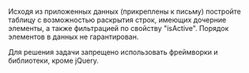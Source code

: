 Исходя из приложенных данных (прикреплены к письму) постройте таблицу с возможностью раскрытия строк, имеющих дочерние элементы, а также фильтрацией по свойству "isActive". Порядок элементов в данных не гарантирован.

Для решения задачи запрещено использовать фреймворки и библиотеки, кроме jQuery.
